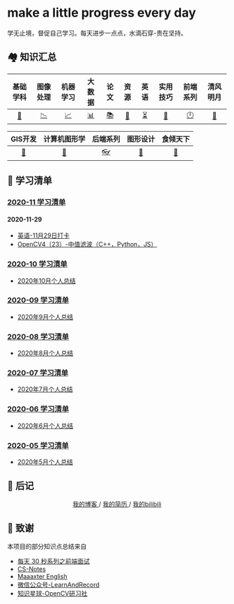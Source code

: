 # make a little progress every day
学无止境，督促自己学习。每天进步一点点，水滴石穿-贵在坚持。

## 🏘️ 知识汇总
|      基础学科      |      图像处理      |      机器学习      |      大数据      |         论文          |      资源      |        英语        |     实用技巧     |      前端系列      |      清风明月      |
| :----------------: | :----------------: | :----------------: | :--------------: | :-------------------: | :------------: | :----------------: | :--------------: | :----------------: | :----------------: |
| [📐](./基础学科.md) | [📉](./图像处理.md) | [📈](./机器学习.md) | [📊](./大数据.md) | [️📚](./论文/README.md) | [💎](./资源.md) | [⏳](./英语汇总.md) | [🔐](./技巧篇.md) | [🕛](./前端系列.md) | [🎈](./清风明月.md) |

|      GIS开发      |      计算机图形学      |      后端系列      |      图形设计      |      食倾天下      |
| :---------------: | :--------------------: | :----------------: | :----------------: | :----------------: |
| [🔨](./GIS开发.md) | [🔗](./计算机图形学.md) | [👓](./后端系列.md) | [🎨](./图形设计.md) | [🥘](./食倾天下.md) |


## 📃 学习清单
### [2020-11 学习清单](./2020-11/README.md)
#### 2020-11-29
* [英语-11月29日打卡](./2020-11/2020-11-29/英语-11月29日打卡.md)
* [OpenCV4（23）-中值滤波（C++，Python，JS）](./2020-11/2020-11-29/OpenCV4（23）-中值滤波（C++，Python，JS）.md)

### [2020-10 学习清单](./2020-10/README.md)
* [2020年10月个人总结](./2020-10/2020年10月个人总结.md)

### [2020-09 学习清单](./2020-09/README.md)
* [2020年9月个人总结](./2020-09/2020年9月个人总结.md)

### [2020-08 学习清单](./2020-08/README.md)
* [2020年8月个人总结](./2020-08/2020-08-31/2020年8月个人总结.md)

### [2020-07 学习清单](./2020-07/README.md)
* [2020年7月个人总结](./2020-07/2020-07-31/2020年7月个人总结.md)

### [2020-06 学习清单](./2020-06/README.md)
* [2020年6月个人总结](./2020-06/2020-06-30/2020年6月个人总结.md)

### [2020-05 学习清单](./2020-05/README.md)
* [2020年5月个人总结](./2020-05/2020年5月个人总结.md)

## 📝 后记
<div align="center">
	<a href="http://systemcall.gitee.io/keep-thinking"> 我的博客 </a> / <a href="./resume.md"> 我的简历 </a> / <a href="https://space.bilibili.com/106491836"> 我的bilibili </a>
</div>

## 🙏 致谢
本项目的部分知识点总结来自
* [每天 30 秒系列之前端面试](https://hacpai.com/article/1544793046274)
* [CS-Notes](https://github.com/CyC2018/CS-Notes)
* [Maaaxter English](https://www.youtube.com/channel/UCO8GewbsHFFmJn4kLLq1WXQ)
* [微信公众号-LearnAndRecord](https://mp.weixin.qq.com/s/N7L5tUm_lGvZbgaOOWZuvQ)
* [知识星球-OpenCV研习社](https://mp.weixin.qq.com/s/61kCgN5hQoXZSBzdP4Ufhw)
